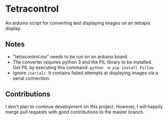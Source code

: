 # Tetracontrol

An arduino script for converting and displaying images on an tetrapix display.

## Notes

* "tetracontrol.ino" needs to be run on an arduino board.
* The converter requires python 3 and the PIL library to be installed.   
  Get PIL by executing this command: `python -m pip install Pillow`
* Ignore `/serial/`. It contains failed attempts at displaying images via a serial connection.

## Contributions

I don't plan to continue development on this project.
However, I will happily merge pull requests with good contributions to the master branch.
